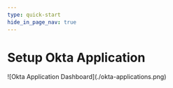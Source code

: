 ```yaml
---
type: quick-start
hide_in_page_nav: true
---
```


# Setup Okta Application

<ImageFrame noborder center shadow>
  ![Okta Application Dashboard](./okta-applications.png)
</ImageFrame>
